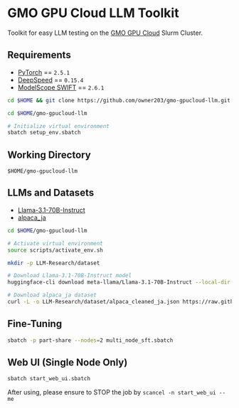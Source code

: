 # GMO GPU Cloud LLM Toolkit

Toolkit for easy LLM testing on the [GMO GPU Cloud](https://gpucloud.gmo/) Slurm Cluster.

## Requirements

- [PyTorch](https://github.com/pytorch/pytorch) == `2.5.1`
- [DeepSpeed](https://github.com/microsoft/DeepSpeed) == `0.15.4`
- [ModelScope SWIFT](https://github.com/modelscope/ms-swift) == `2.6.1`

```bash
cd $HOME && git clone https://github.com/owner203/gmo-gpucloud-llm.git

cd $HOME/gmo-gpucloud-llm

# Initialize virtual environment
sbatch setup_env.sbatch
```

## Working Directory

`$HOME/gmo-gpucloud-llm`

## LLMs and Datasets

- [Llama-3.1-70B-Instruct](https://huggingface.co/meta-llama/Llama-3.1-70B-Instruct)
- [alpaca_ja](https://github.com/shi3z/alpaca_ja)

```bash
cd $HOME/gmo-gpucloud-llm

# Activate virtual environment
source scripts/activate_env.sh

mkdir -p LLM-Research/dataset

# Download Llama-3.1-70B-Instruct model
huggingface-cli download meta-llama/Llama-3.1-70B-Instruct --local-dir LLM-Research/Meta-Llama-3.1-70B-Instruct

# Download alpaca_ja dataset
curl -L -o LLM-Research/dataset/alpaca_cleaned_ja.json https://raw.githubusercontent.com/shi3z/alpaca_ja/refs/heads/main/alpaca_cleaned_ja.json
```

## Fine-Tuning

```bash
sbatch -p part-share --nodes=2 multi_node_sft.sbatch
```

## Web UI (Single Node Only)

```bash
sbatch start_web_ui.sbatch
```

After using, please ensure to STOP the job by `scancel -n start_web_ui --me`

